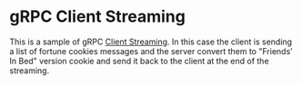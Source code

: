 # gRPC Client Streaming

This is a sample of gRPC [Client Streaming](https://grpc.io/docs/guides/concepts/). In this case the client is sending a list of fortune cookies messages and the server convert them to "Friends' In Bed" version cookie and send it back to the client at the end of the streaming.
